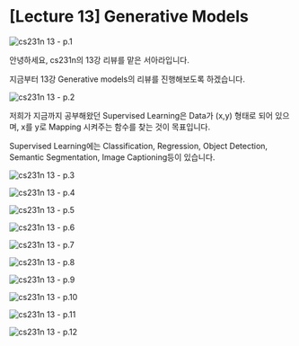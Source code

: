 # \[Lecture 13\] Generative Models

![cs231n 13 - p.1](.gitbook/assets/cs231n_lecture13_review_unlocked-1_page-0001.jpg)

안녕하세요, cs231n의 13강 리뷰를 맡은 서아라입니다.

지금부터 13강 Generative models의 리뷰를 진행해보도록 하겠습니다.

![cs231n 13 - p.2](.gitbook/assets/cs231n_lecture13_review_unlocked-2_page-0001.jpg)

저희가 지금까지 공부해왔던 Supervised Learning은 Data가 \(x,y\) 형태로 되어 있으며, x를 y로 Mapping 시켜주는 함수를 찾는 것이 목표입니다.

Supervised Learning에는 Classification, Regression, Object Detection, Semantic Segmentation, Image Captioning등이 있습니다.

![cs231n 13 - p.3](.gitbook/assets/cs231n_lecture13_review_unlocked-3_page-0001.jpg)

![cs231n 13 - p.4](.gitbook/assets/cs231n_lecture13_review_unlocked-4_page-0001.jpg)

![cs231n 13 - p.5](.gitbook/assets/cs231n_lecture13_review_unlocked-5_page-0001.jpg)

![cs231n 13 - p.6](.gitbook/assets/cs231n_lecture13_review_unlocked-6_pages-to-jpg-0001.jpg)

![cs231n 13 - p.7](.gitbook/assets/cs231n_lecture13_review_unlocked-7_page-0001.jpg)

![cs231n 13 - p.8](.gitbook/assets/cs231n_lecture13_review_unlocked-8_page-0001.jpg)

![cs231n 13 - p.9](.gitbook/assets/cs231n_lecture13_review_unlocked-9_page-0001.jpg)

![cs231n 13 - p.10](.gitbook/assets/cs231n_lecture13_review_unlocked-10_page-0001.jpg)

![cs231n 13 - p.11](.gitbook/assets/cs231n_lecture13_review_unlocked-11_page-0001.jpg)

![cs231n 13 - p.12](.gitbook/assets/cs231n_lecture13_review_unlocked-12_page-0001.jpg)



